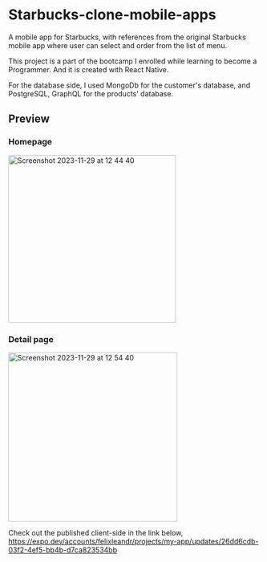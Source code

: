 # Starbucks-clone-mobile-apps
A mobile app for Starbucks, with references from the original Starbucks mobile app where user can select and order from the list of menu.

This project is a part of the bootcamp I enrolled while learning to become a Programmer. And it is created with React Native.

For the database side, I used MongoDb for the customer's database, and PostgreSQL, GraphQL for the products' database.

## Preview

### Homepage
<img width="334" alt="Screenshot 2023-11-29 at 12 44 40" src="https://github.com/felixleandr/Starbucks-clone-mobile-apps/assets/138100259/1f22f789-623f-4b4e-8501-322e73849893">

### Detail page
<img width="337" alt="Screenshot 2023-11-29 at 12 54 40" src="https://github.com/felixleandr/Starbucks-clone-mobile-apps/assets/138100259/a31b308b-7362-4909-b8ab-5f456423f656">

Check out the published client-side in the link below,
https://expo.dev/accounts/felixleandr/projects/my-app/updates/26dd6cdb-03f2-4ef5-bb4b-d7ca823534bb
